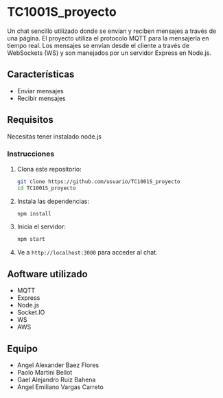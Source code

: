 # TC1001S_proyecto

Un chat sencillo utilizado donde se envían y reciben mensajes a través de una página. El proyecto utiliza el protocolo MQTT para la mensajería en tiempo real.
Los mensajes se envían desde el cliente a través de WebSockets (WS) y son manejados por un servidor Express en Node.js.

## Características

- Enviar mensajes
- Recibir mensajes

## Requisitos

Necesitas tener instalado node.js

### Instrucciones

1. Clona este repositorio:
    ```bash
    git clone https://github.com/usuario/TC1001S_proyecto
    cd TC1001S_proyecto
    ```

2. Instala las dependencias:
    ```bash
    npm install
    ```

3. Inicia el servidor:
    ```bash
    npm start
    ```

4. Ve a `http://localhost:3000` para acceder al chat.

## Aoftware utilizado

- MQTT
- Express
- Node.js
- Socket.IO
- WS
- AWS

## Equipo

- Angel Alexander Baez Flores
- Paolo Martini Bellot
- Gael Alejandro Ruiz Bahena
- Angel Emiliano Vargas Carreto
